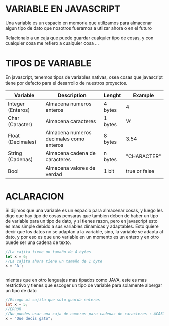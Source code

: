 # VARIABLE EN JAVASCRIPT
Una variable es un espacio en memoria que utilizamos para almacenar algun tipo de dato que
nosotros fueramos a utilzar ahora o en el futuro

Relacionalo a un caja que puede guardar cualquier tipo de cosas, y con cualquier cosa me refiero a cualquier cosa ...

# TIPOS DE VARIABLE
En javascript, tenemos tipos de variables nativas, osea cosas que javascript tiene por defecto para el desarrollo de 
nuestros proyectos.
  
|Variable|Description|Lenght|Example|
|--------|-----------|------|-------|
|Integer (Enteros)|Almacena numeros enteros|4 bytes|4|
|Char (Caracter)|Almacena caracteres|1 bytes|'A'|
|Float (Decimales)|Almacena numeros decimales como enteros|8 bytes|3.54|
|String (Cadenas)|Almacena cadena de caracteres|n bytes|"CHARACTER"|
|Bool|Almacena valores de verdad|1 bit|true or false|

# ACLARACION
Si dijimos que una variable es un espacio para almacenar cosas, y luego les digo que hay tipo de cosas 
pensaras que tambien deben de haber un tipo de variable para un tipo de dato, y si tienes razon, pero en javascript 
esto es mas simple debido a sus variables dinamicas y adaptables.
Esto quiere decir que los datos no se adaptan a la variable, sino, la variable se adapta al dato, y por eso es que 
uno variable en un momento es un entero y en otro puede ser una cadena de texto.
```js
//La cajita tiene un tamaño de 4 bytes
let x = 6;
//La cajita ahora tiene un tamaño de 1 byte
x = 'A';
  
```
mientas que en otro lenguajes mas tipados como JAVA, este es mas restrictivo y tienes que escoger un tipo de variable 
para solamente albergar un tipo de dato
```java
//Escogo mi cajita que solo guarda enteros
int x = 5;
//ERROR
//No puedes usar una caja de numeros para cadenas de caracteres : ACASO ERES IMB*CIL
x = "Que decis gato";
